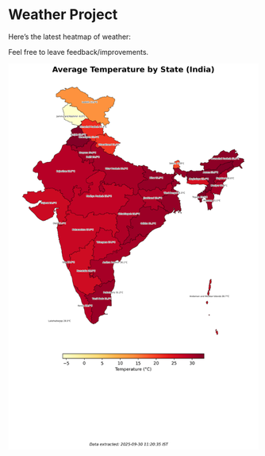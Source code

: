 # Weather Project

Here’s the latest heatmap of weather:

Feel free to leave feedback/improvements.

![India Heatmap](docs/assets/india_heatmap.png?v=DB6FAD)
